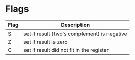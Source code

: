 # Flags

| Flag | Description                                  |
| ---- | -------------------------------------------- |
| S    | set if result (two's complement) is negative |
| Z    | set if result is zero                        |
| C    | set if result did not fit in the register    |